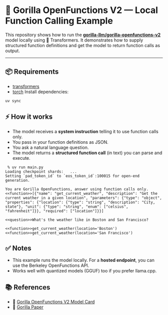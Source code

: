 # **🦍 Gorilla OpenFunctions V2 — Local Function Calling Example**

This repository shows how to run the [**gorilla-llm/gorilla-openfunctions-v2**](https://huggingface.co/gorilla-llm/gorilla-openfunctions-v2) model locally using 🤗 Transformers. It demonstrates how to supply structured function definitions and get the model to return function calls as output.

---
## **📦 Requirements**
- [transformers](https://pypi.org/project/transformers/)
- [torch](https://pytorch.org/)
Install dependencies:
```
uv sync
```
## **⚡ How it works**
- The model receives a **system instruction** telling it to use function calls only.
- You pass in your function definitions as JSON.
- You ask a natural language question.
- The model returns a **structured function call** (in text) you can parse and execute.

```
 % uv run main.py
Loading checkpoint shards:   ...
Setting `pad_token_id` to `eos_token_id`:100015 for open-end generation.

You are Gorilla OpenFunctions, answer using function calls only.
<<function>>[{"name": "get_current_weather", "description": "Get the current weather in a given location", "parameters": {"type": "object", "properties": {"location": {"type": "string", "description": "City, state"}, "unit": {"type": "string", "enum": ["celsius", "fahrenheit"]}}, "required": ["location"]}}]

<<question>>What's the weather like in Boston and San Francisco?

<<function>>get_current_weather(location='Boston')<<function>>get_current_weather(location='San Francisco')
```

## **✅ Notes**
- This example runs the model locally. For a **hosted endpoint**, you can use the Berkeley OpenFunctions API.
- Works well with quantized models (GGUF) too if you prefer llama.cpp.
## **📚 References**
- 🤗 [Gorilla OpenFunctions V2 Model Card](https://huggingface.co/gorilla-llm/gorilla-openfunctions-v2)
- 📝 [Gorilla Paper](https://arxiv.org/abs/2305.15334)